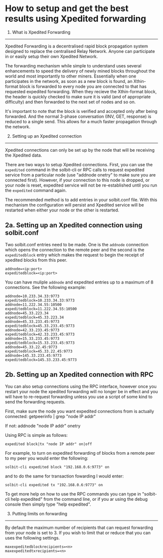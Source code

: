How to setup and get the best results using Xpedited forwarding
==============================================================


1. What is Xpedited Forwarding
---------------------------------

Xpedited Forwarding is a decentralised rapid block propagation system designed to replace the centralised Relay Network.  Anyone
can participate in or easily setup their own Xpedited Network.

The forwarding mechanism while simple to understand uses several enhancements to speed the delivery of newly mined blocks
throughout the world and most importantly to other miners.  Essentially when one participates in the network, as soon as a new block 
is found, an Xthin-format block is forwarded to every node you are connected to that has requested expedited forwarding.  When they recieve 
the Xthin-format block, the header is quickly checked to make sure it is valid (and of appropriate difficulty) and then forwarded to the next
set of nodes and so on.

It's important to note that the block is verified and accepted only after being forwarded.  And the normal 3-phase conversation 
(INV, GET, response) is reduced to a single send.  This allows for a much faster propagation through the network.


2. Setting up an Xpedited connection
--------------------------------------

Xpedited connections can only be set up by the node that will be receiving the Xpedited data.

There are two ways to setup Xpedited connections.  First, you can use the `expedited` command in the solbit-cli or RPC calls to
request expedited service from a particular node (use "addnode <IP> onetry" to make sure you are connected first).  However, if
your connection to this node is dropped, or your node is reset, expedited service will not be re-established until you run the 
`expedited` command again.

The recommended method is to add entries in your solbit.conf file.  With this mechanism the configuration will persist and Xpedited service
will be restarted when either your node or the other is restarted.


2a. Setting up an Xpedited connection using solbit.conf
--------------------------------------------------------

Two solbit.conf entries need to be made.  One is the `addnode` connection which opens the connection to the remote peer and the 
second is the `expeditedblock` entry which makes the request to begin the receipt of xpedited blocks from this peer.

	addnode=<ip:port>
	expeditedblock=<ip:port>

You can have muliple `addnode` and expedited entries up to a maximum of 8 connections.  See the following example:

	addnode=10.233.34.33:9773
	expeditedblock=10.233.34.33:9773
	addnode=11.222.34.55:10500
	expeditedblock=11.222.34.55:10500
	addnode=45.33.223.34
	expeditedblock=45.33.223.34
	addnode=45.33.233.45:9773
	expeditedblock=45.33.233.45:9773
	addnode=42.33.233.45:9773
	expeditedblock=42.33.233.45:9773
	addnode=15.33.233.45:9773
	expeditedblock=15.33.233.45:9773
	addnode=45.33.22.45:9773
	expeditedblock=45.33.22.45:9773
	addnode=145.33.233.45:9773
	expeditedblock=145.33.233.45:9773


2b. Setting up an Xpedited connection with RPC
----------------------------------------------

You can also setup connections using the RPC interface, however once you restart your node the xpedited forwarding will no longer be in effect
and you will have to re-request forwarding unless you use a script of some kind to send the forwarding requests.

First, make sure the node you want expedited connections from is actually connected:
       getpeerinfo | grep "node IP addr"

If not:
       addnode "node IP addr" onetry

Using RPC is simple as follows:

	expedited block|tx "node IP addr" on|off

For example, to turn on expedited forwarding of blocks from a remote peer to my peer you would enter the following:

	solbit-cli expedited block "192.168.0.6:9773" on

and to do the same for transaction fowarding I would enter:

	solbit-cli expedited tx "192.168.0.6:9773" on


To get more help on how to use the RPC commands you can type in "solbit-cli help expedited" from the command line, or if you ar using the debug console
then simply type "help expedited".


3. Putting limits on forwarding
-------------------------------

By default the maximum number of recipients that can request forwarding from your node is set to 3.  If you wish to limit that or reduce that
you can uses the following settings.

	maxexpeditedblockrecipients=<n>
	maxexpeditedtxrecipients=<n>


